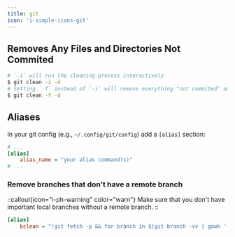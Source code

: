 ```yaml
---
title: git
icon: 'i-simple-icons-git'
---
```


## Removes Any Files and Directories Not Commited

```bash
# `-i` will run the cleaning process interactively
$ git clean -i -d
# Setting `-f` instead of `-i` will remove everything "not commited" automatically
$ git clean -f -d
```

## Aliases

In your git config (e.g., `~/.config/git/config`) add a `[alias]` section:

```ini
# ...
[alias]
    alias_name = "your alias command(s)"
# ...
```

### Remove branches that don't have a remote branch

::callout{icon="i-ph-warning" color="warn"}
Make sure that you don't have important local branches without a remote branch.
::

```ini
[alias]
	bclean = "!git fetch -p && for branch in $(git branch -vv | gawk '{print $1,$4}' | awk '/ gone]/{if ($1!=\"*\") print $1}'); do git branch -D $branch; done && echo 'Removed branches without remote anymore.'"
```
